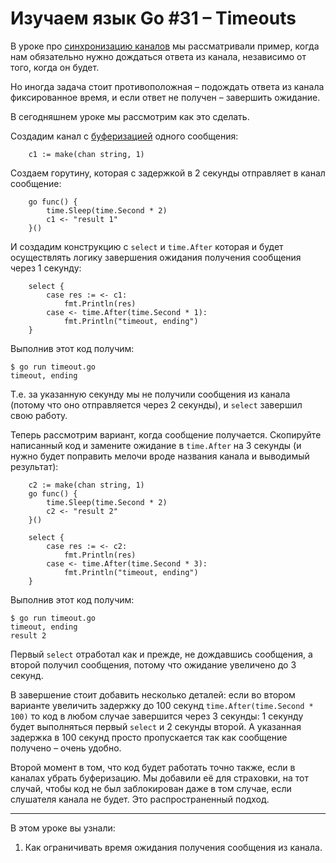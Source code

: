 
# Изучаем язык Go #31 – Timeouts

В уроке про [синхронизацию каналов](https://github.com/WalkWeb/go-lesson-ru/tree/master/lessons/28_channel_synchronization)
мы рассматривали пример, когда нам обязательно нужно дождаться ответа из канала, независимо от того, когда он будет.

Но иногда задача стоит противоположная – подождать ответа из канала фиксированное время, и если ответ не получен – 
завершить ожидание.

В сегодняшнем уроке мы рассмотрим как это сделать.

Создадим канал с [буферизацией](https://github.com/WalkWeb/go-lesson-ru/tree/master/lessons/27_channel_buffering) одного 
сообщения:

```
    c1 := make(chan string, 1)
```

Создаем горутину, которая с задержкой в 2 секунды отправляет в канал сообщение:

```
    go func() {
        time.Sleep(time.Second * 2)
        c1 <- "result 1"
    }()
```

И создадим конструкцию с `select` и `time.After` которая и будет осуществлять логику завершения ожидания получения
сообщения через 1 секунду:

```
    select {
        case res := <- c1:
            fmt.Println(res)
        case <- time.After(time.Second * 1):
            fmt.Println("timeout, ending")
    }
```

Выполнив этот код получим:

```
$ go run timeout.go 
timeout, ending
```

Т.е. за указанную секунду мы не получили сообщения из канала (потому что оно отправляется через 2 секунды), и `select`
завершил свою работу.

Теперь рассмотрим вариант, когда сообщение получается. Скопируйте написанный код и замените ожидание в `time.After` на
3 секунды (и нужно будет поправить мелочи вроде названия канала и выводимый результат):

```
    c2 := make(chan string, 1)
    go func() {
        time.Sleep(time.Second * 2)
        c2 <- "result 2"
    }()

    select {
        case res := <- c2:
            fmt.Println(res)
        case <- time.After(time.Second * 3):
            fmt.Println("timeout, ending")
    }
```

Выполнив этот код получим:

```
$ go run timeout.go 
timeout, ending
result 2
```

Первый `select` отработал как и прежде, не дождавшись сообщения, а второй получил сообщения, потому что ожидание 
увеличено до 3 секунд.

В завершение стоит добавить несколько деталей: если во втором варианте увеличить задержку до 100 секунд 
`time.After(time.Second * 100)` то код в любом случае завершится через 3 секунды: 1 секунду будет выполняться первый
`select` и 2 секунды второй. А указанная задержка в 100 секунд просто пропускается так как сообщение получено – очень
удобно.

Второй момент в том, что код будет работать точно также, если в каналах убрать буферизацию. Мы добавили её для 
страховки, на тот случай, чтобы код не был заблокирован даже в том случае, если слушателя канала не будет. Это 
распространенный подход.

____

В этом уроке вы узнали:

1. Как ограничивать время ожидания получения сообщения из канала.
